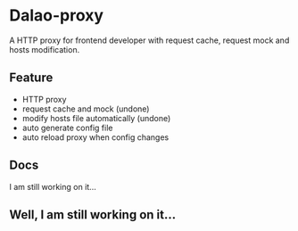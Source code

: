 # Dalao-proxy
A HTTP proxy for frontend developer with request cache, request mock and hosts modification.

## Feature
- HTTP proxy
- request cache and mock (undone)
- modify hosts file automatically (undone)
- auto generate config file
- auto reload proxy when config changes

## Docs
I am still working on it...

## Well, I am still working on it...